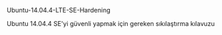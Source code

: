Ubuntu-14.04.4-LTE-SE-Hardening

Ubuntu 14.04.4 SE'yi güvenli yapmak için gereken sıkılaştırma kılavuzu
